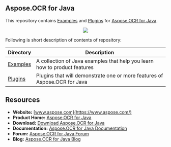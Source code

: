 ## Aspose.OCR for Java

This repository contains [Examples](Examples) and [Plugins](Plugins) for [Aspose.OCR for Java](https://www.aspose.com/products/ocr/java).

<p align="center">
  <a href="https://github.com/asposeocr/Aspose_OCR_Java/archive/master.zip">
    <img src="http://i.imgur.com/hwNhrGZ.png" />
  </a>
</p>

Following is short description of contents of repository:

Directory | Description
----------|------------
[Examples](Examples) | A collection of Java examples that help you learn how to product features
[Plugins](Plugins)  | Plugins that will demonstrate one or more features of Aspose.OCR for Java

##  Resources

+ **Website:** [www.aspose.com](https://www.aspose.com/)
+ **Product Home:** [Aspose.OCR for Java](https://products.aspose.com/ocr/java)
+ **Download:** [Download Aspose.OCR for Java](https://downloads.aspose.com/ocr/java)
+ **Documentation:** [Aspose.OCR for Java Documentation](https://docs.aspose.com//display/OCRjava/Home)
+ **Forum:** [Aspose.OCR for Java Forum](https://forum.aspose.com/c/ocr)
+ **Blog:** [Aspose.OCR for Java Blog](https://blog.aspose.com/category/aspose-products/aspose-OCR-product-family/)
 
